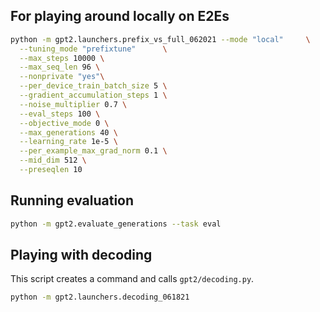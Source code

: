 ## For playing around locally on E2Es

```bash
python -m gpt2.launchers.prefix_vs_full_062021 --mode "local"     \
  --tuning_mode "prefixtune"      \
  --max_steps 10000 \
  --max_seq_len 96 \
  --nonprivate "yes"\
  --per_device_train_batch_size 5 \
  --gradient_accumulation_steps 1 \
  --noise_multiplier 0.7 \
  --eval_steps 100 \
  --objective_mode 0 \
  --max_generations 40 \
  --learning_rate 1e-5 \
  --per_example_max_grad_norm 0.1 \
  --mid_dim 512 \
  --preseqlen 10
```

## Running evaluation
```bash
python -m gpt2.evaluate_generations --task eval
```


## Playing with decoding
This script creates a command and calls `gpt2/decoding.py`.
```bash
python -m gpt2.launchers.decoding_061821
```
